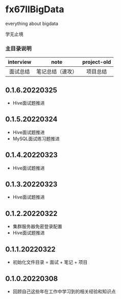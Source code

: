 # fx67llBigData
everything about bigdata

学无止境  


### 主目录说明
|  interview  |  note  |  project-old  |
|  :----:  |  :----:  |  :----:  |
|  面试总结  |  笔记总结（速攻）  |  项目总结  |

## 0.1.6.20220325
* Hive面试题推进  

## 0.1.5.20220324
* Hive面试题推进  
* MySQL面试练习题推进  

## 0.1.4.20220323
* Hive面试题推进  

## 0.1.3.20220323
* Hive面试题推进  

## 0.1.2.20220322
* 集群服务器免密登录配置  
* Hive面试题推进  

## 0.1.1.20220322
* 初始化文件目录 = 面试 + 笔记 + 项目  

## 0.1.0.20220308
* 回顾自己这些年在工作中学习到的相关经验和知识点  